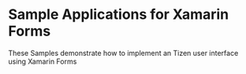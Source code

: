 # Sample Applications for Xamarin Forms

These Samples demonstrate how to implement an Tizen user interface using Xamarin Forms